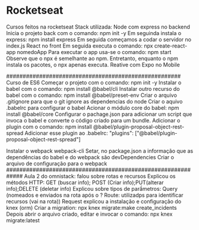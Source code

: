 # Rocketseat
Cursos feitos na rocketseat
Stack utilizada:
Node com express no backend
    Inicia o projeto back com o comando: npm init -y
    Em seguinda instala o express: npm install express
    Em seguida começamos a codar o servidor no index.js
React no front
    Em seguida executa o comando: npx create-react-app nomedoApp 
    Para executar o app usa-se o comando: npm start
    Observe que o npx é semelhante ao npm. Entretanto, enquanto o npm instala os pacotes, o npx apenas executa.
Reative com Expo no Mobile

#####################################################
Curso de ES6
Começar o projeto com o comando: npm init -y
Instalar o babel com o comando: npm install @babel/cli
Instalar outro recurso do babel com o comando: npm install @babel/preset-env
 Criar o arquivo .gitignore para que o git ignore as dependencias do node
 Criar o aquivo .babelrc para configurar o babel
 Acionar o módulo core do babel: npm install @babel/core
 Configurar o pachage.json para adicionar um script que invoca o babel e converte o código criado para um bundle.
 Adicionar o plugin com o comando: npm install @babel/plugin-proposal-object-rest-spread
 Adicionar esse plugin ao .babelrc: "plugins": ["@babel/plugin-proposal-object-rest-spread"]

 Instalar o webpack webpack-cli
 Setar, no package.json a informação que as dependências do babel e do webpack são devDependencies
 Criar o arquivo de configuração para o webpack
#############################################################
Aula 2 do omnistack: falou sobre rotas e recursos
Explicou os métodos HTTP: GET (buscar info); POST (Criar info);PUT(alterar info);DELETE (deletar info)
Explicou sobre tipos de parầmetros: Query (nomeados e enviados na rota após o ?
Route: utilizadps para identificar recursos (vai na rota))
Request 
explicou a instalação e configuração do knex (orm)
Criar a migration: npx knex migrate:make create_incidents
Depois abrir o arquivo criado, editar e invocar o comando: npx knex migrate:latest



